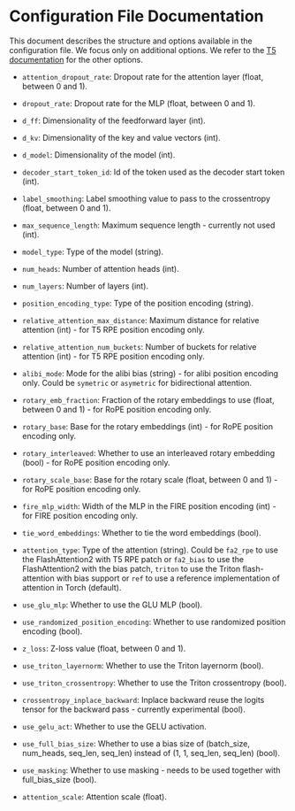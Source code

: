 # Configuration File Documentation

This document describes the structure and options available in the configuration file. We focus only on
additional options. We refer to the [T5 documentation](https://huggingface.co/docs/transformers/model_doc/t5#transformers.T5Config) for the other options.


  - `attention_dropout_rate`: Dropout rate for the attention layer (float, between 0 and 1).

  - `dropout_rate`: Dropout rate for the MLP (float, between 0 and 1).

  - `d_ff`: Dimensionality of the feedforward layer (int).

  - `d_kv`: Dimensionality of the key and value vectors (int).

  - `d_model`: Dimensionality of the model (int).

  - `decoder_start_token_id`: Id of the token used as the decoder start token (int).

  - `label_smoothing`: Label smoothing value to pass to the crossentropy (float, between 0 and 1).

  - `max_sequence_length`: Maximum sequence length - currently not used (int).

  - `model_type`: Type of the model (string).

  - `num_heads`: Number of attention heads (int).

  - `num_layers`: Number of layers (int).

  - `position_encoding_type`: Type of the position encoding (string).

  - `relative_attention_max_distance`: Maximum distance for relative attention (int) - for T5 RPE position encoding only.

  - `relative_attention_num_buckets`: Number of buckets for relative attention (int) - for T5 RPE position encoding only.

  - `alibi_mode`: Mode for the alibi bias (string) - for alibi position encoding only. Could be `symetric` or `asymetric` for bidirectional attention.

  - `rotary_emb_fraction`: Fraction of the rotary embeddings to use (float, between 0 and 1) - for RoPE position encoding only.

  - `rotary_base`: Base for the rotary embeddings (int) - for RoPE position encoding only.

  - `rotary_interleaved`: Whether to use an interleaved rotary embedding (bool) - for RoPE position encoding only.

  - `rotary_scale_base`: Base for the rotary scale (float, between 0 and 1) - for RoPE position encoding only.

  - `fire_mlp_width`: Width of the MLP in the FIRE position encoding (int) - for FIRE position encoding only.

  - `tie_word_embeddings`: Whether to tie the word embeddings (bool).

  - `attention_type`: Type of the attention (string). Could be `fa2_rpe` to use the FlashAttention2 with T5 RPE patch or `fa2_bias` to use the FlashAttention2 with the bias patch, `triton` to use the Triton flash-attention with bias support or `ref` to use a reference implementation of attention in Torch (default).

  - `use_glu_mlp`: Whether to use the GLU MLP (bool).

  - `use_randomized_position_encoding`: Whether to use randomized position encoding (bool).

  - `z_loss`: Z-loss value (float, between 0 and 1).

  - `use_triton_layernorm`: Whether to use the Triton layernorm (bool).

  - `use_triton_crossentropy`: Whether to use the Triton crossentropy (bool).

  - `crossentropy_inplace_backward`: Inplace backward reuse the logits tensor for the backward pass - currently experimental (bool).

  - `use_gelu_act`: Whether to use the GELU activation.

  - `use_full_bias_size`: Whether to use a bias size of (batch_size, num_heads, seq_len, seq_len) instead of (1, 1, seq_len, seq_len) (bool).

  - `use_masking`: Whether to use masking - needs to be used together with full_bias_size (bool).

  - `attention_scale`: Attention scale (float).
